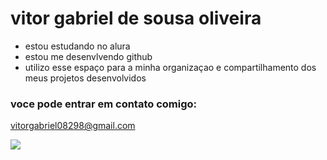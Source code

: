 # vitor gabriel de sousa oliveira

- estou estudando no alura
- estou me desenvlvendo github
- utilizo esse espaço para a minha organizaçao e compartilhamento dos meus projetos desenvolvidos

### voce pode entrar em contato comigo: 

vitorgabriel08298@gmail.com

![](https://media1.tenor.com/m/h8uDN0j9tb8AAAAd/ygona-moura-boca-ohara-ygona.gif)

